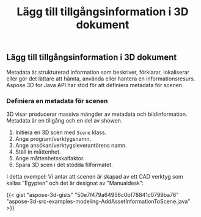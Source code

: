 ﻿---
title: Lägg till tillgångsinformation i 3D dokument
type: docs
weight: 10
url: /sv/java/add-asset-information-to-3d-document/
description: Metadata är strukturerad information som beskriver, förklarar, lokaliserar eller gör det lättare att hämta, använda eller hantera en informationsresurs. Aspose.3D for Java API har stöd för att definiera metadata för scenen.
---
## **Lägg till tillgångsinformation i 3D dokument**
Metadata är strukturerad information som beskriver, förklarar, lokaliserar eller gör det lättare att hämta, använda eller hantera en informationsresurs. Aspose.3D for Java API har stöd för att definiera metadata för scenen.
### **Definiera en metadata för scenen**
3D visar producerar massiva mängder av metadata och bildinformation. Metadata är en tillgång och en del av showen.

1. Initiera en 3D scen med `Scene` klass.
1. Ange program/verktygsnamn.
1. Ange ansökan/verktygsleverantörens namn.
1. Ställ in måttenhet.
1. Ange måttenhetsskalfaktor.
1. Spara 3D scen i det stödda filformatet.

I detta exempel: Vi antar att scenen är skapad av ett CAD verktyg som kallas ”Egypten” och det är designat av ”Manualdesk”:

{{< gist "aspose-3d-gists" "50e7f479a64956c0bf78841c0799ba76" "aspose-3d-src-examples-modeling-AddAssetInformationToScene.java" >}}
